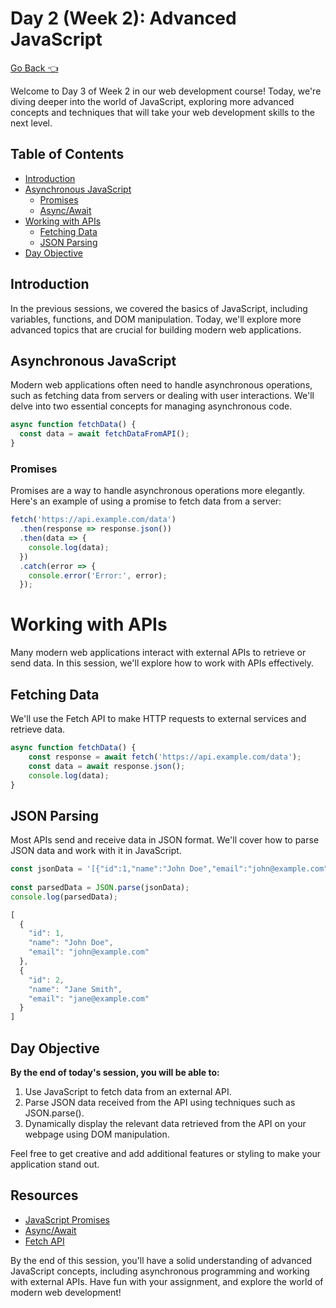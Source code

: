# Day 2 (Week 2): Advanced JavaScript
[Go Back 👈](/readme.md)

Welcome to Day 3 of Week 2 in our web development course! Today, we're diving deeper into the world of JavaScript, exploring more advanced concepts and techniques that will take your web development skills to the next level.

## Table of Contents

- [Introduction](#introduction)
- [Asynchronous JavaScript](#asynchronous-javascript)
  - [Promises](#promises)
  - [Async/Await](#asyncawait)
- [Working with APIs](#working-with-apis)
  - [Fetching Data](#fetching-data)
  - [JSON Parsing](#json-parsing)
- [Day Objective](#day-objective)

## Introduction

In the previous sessions, we covered the basics of JavaScript, including variables, functions, and DOM manipulation. Today, we'll explore more advanced topics that are crucial for building modern web applications.

## Asynchronous JavaScript

Modern web applications often need to handle asynchronous operations, such as fetching data from servers or dealing with user interactions. We'll delve into two essential concepts for managing asynchronous code.

```javascript
async function fetchData() {
  const data = await fetchDataFromAPI();
}
```

### Promises

Promises are a way to handle asynchronous operations more elegantly. Here's an example of using a promise to fetch data from a server:

```javascript
fetch('https://api.example.com/data')
  .then(response => response.json())
  .then(data => {
    console.log(data);
  })
  .catch(error => {
    console.error('Error:', error);
  });
```

# Working with APIs

Many modern web applications interact with external APIs to retrieve or send data. In this session, we'll explore how to work with APIs effectively.

## Fetching Data

We'll use the Fetch API to make HTTP requests to external services and retrieve data.
```javascript
async function fetchData() {
    const response = await fetch('https://api.example.com/data');
    const data = await response.json();
    console.log(data);
}
```

## JSON Parsing

Most APIs send and receive data in JSON format. We'll cover how to parse JSON data and work with it in JavaScript.

```javascript
const jsonData = '[{"id":1,"name":"John Doe","email":"john@example.com"},{"id":2,"name":"Jane Smith","email":"jane@example.com"}]';
  
const parsedData = JSON.parse(jsonData);
console.log(parsedData);
```

```javascript
[
  {
    "id": 1,
    "name": "John Doe",
    "email": "john@example.com"
  },
  {
    "id": 2,
    "name": "Jane Smith",
    "email": "jane@example.com"
  }
]
```

## Day Objective

**By the end of today's session, you will be able to:** 

1. Use JavaScript to fetch data from an external API.
2. Parse JSON data received from the API using techniques such as JSON.parse().
3. Dynamically display the relevant data retrieved from the API on your webpage using DOM manipulation.

Feel free to get creative and add additional features or styling to make your application stand out.

## Resources

- [JavaScript Promises](https://developer.mozilla.org/en-US/docs/Web/JavaScript/Reference/Global_Objects/Promise)
- [Async/Await](https://developer.mozilla.org/en-US/docs/Web/JavaScript/Reference/Statements/async_function)
- [Fetch API](https://developer.mozilla.org/en-US/docs/Web/API/Fetch_API)

By the end of this session, you'll have a solid understanding of advanced JavaScript concepts, including asynchronous programming and working with external APIs. Have fun with your assignment, and explore the world of modern web development!

